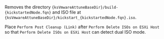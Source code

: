 Removes the directory `{ksVmwareAttuneBaseDir}/build-{kickstartedNode.fqn}` and ISO file at `{ksVmwareAttuneBaseDir}/kickstart_{kickstartedNode.fqn}.iso`. 

Place `Perform Post Cleanup (Link)` after `Perform Delete ISOs on ESXi Host` so that `Perform Delete ISOs on ESXi Host` can detect dual ISO mode.